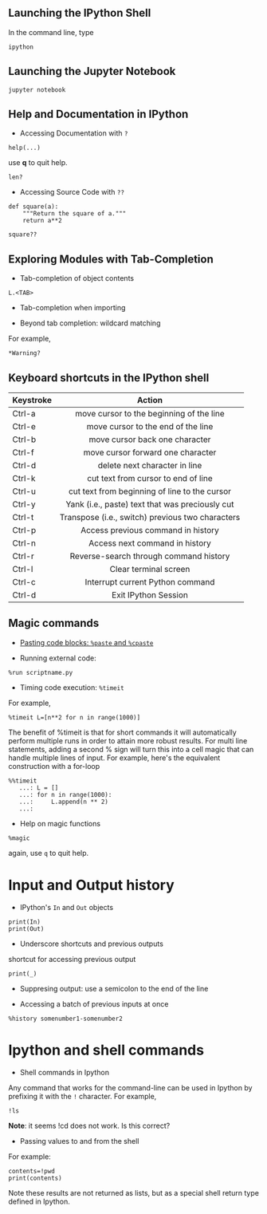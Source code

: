 ## Launching the IPython Shell

In the command line, type 
```
ipython 
```
## Launching the Jupyter Notebook

```
jupyter notebook
```

## Help and Documentation in IPython 

- Accessing Documentation with ```?```

```
help(...)
```

use **q** to quit help. 


```
len?
```

- Accessing Source Code with ```??```

```
def square(a):
    """Return the square of a."""
    return a**2

square??
```

## Exploring Modules with Tab-Completion 

- Tab-completion of object contents 

```
L.<TAB>
```
- Tab-completion when importing 

- Beyond tab completion: wildcard matching 

For example, 

```
*Warning?
```


## Keyboard shortcuts in the IPython shell

| Keystroke     | Action        | 
| ------------- |:-------------:| 
| Ctrl-a        | move cursor to the beginning of the line  | 
| Ctrl-e        | move cursor to the end of the line    |  
| Ctrl-b        | move cursor back one character   |  
| Ctrl-f        | move cursor forward one character |
| Ctrl-d         | delete next character in line |
| Ctrl-k   | cut text from cursor to end of line |
| Ctrl-u   | cut text from beginning of line to the cursor |
| Ctrl-y   | Yank (i.e., paste) text that was preciously cut|
| Ctrl-t   | Transpose (i.e., switch) previous two characters |
| Ctrl-p   | Access previous command in history  |
| Ctrl-n   | Access next command in history      |
| Ctrl-r   | Reverse-search through command history |
| Ctrl-l   | Clear terminal screen   |
| Ctrl-c   | Interrupt current Python command |
| Ctrl-d   | Exit IPython Session            |


## Magic commands 

- [Pasting code blocks: ```%paste``` and ```%cpaste```](https://jakevdp.github.io/PythonDataScienceHandbook/01.03-magic-commands.html)

- Running external code: 
```
%run scriptname.py
```

- Timing code execution: ```%timeit```

For example, 

```
%timeit L=[n**2 for n in range(1000)]
```

The benefit of %timeit is that for short commands it will automatically perform multiple runs in order to attain more robust results. For multi line statements, adding a second % sign will turn this into a cell magic that can handle multiple lines of input. For example, here's the equivalent construction with a for-loop

```
%%timeit
   ...: L = []
   ...: for n in range(1000):
   ...:     L.append(n ** 2)
   ...: 
```
- Help on magic functions

```
%magic
```

again, use ```q``` to quit help. 

# Input and Output history

- IPython's ```In``` and ```Out``` objects 

```
print(In)
print(Out)
```

- Underscore shortcuts and previous outputs 

shortcut for accessing previous output 
```
print(_)
```
- Suppresing output: use a semicolon to the end of the line


- Accessing a batch of previous inputs at once
```
%history somenumber1-somenumber2
```


# Ipython and shell commands

- Shell commands in Ipython

Any command that works for the command-line can be used in Ipython by prefixing it with the ```!``` character. For example, 
```
!ls
```
**Note**: it seems !cd does not work. Is this correct?

-  Passing values to and from the shell

For example:
```
contents=!pwd
print(contents)
```

Note these results are not returned as lists, but as a special shell return type defined in Ipython. 












